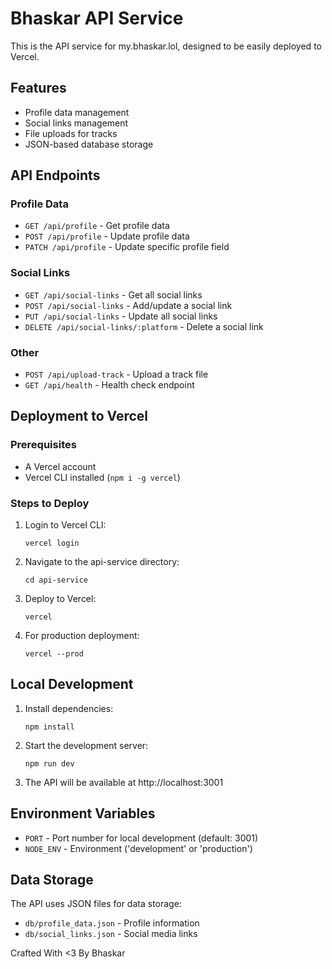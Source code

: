 # Bhaskar API Service

This is the API service for my.bhaskar.lol, designed to be easily deployed to Vercel.

## Features

- Profile data management
- Social links management
- File uploads for tracks
- JSON-based database storage

## API Endpoints

### Profile Data
- `GET /api/profile` - Get profile data
- `POST /api/profile` - Update profile data
- `PATCH /api/profile` - Update specific profile field

### Social Links
- `GET /api/social-links` - Get all social links
- `POST /api/social-links` - Add/update a social link
- `PUT /api/social-links` - Update all social links
- `DELETE /api/social-links/:platform` - Delete a social link

### Other
- `POST /api/upload-track` - Upload a track file
- `GET /api/health` - Health check endpoint

## Deployment to Vercel

### Prerequisites
- A Vercel account
- Vercel CLI installed (`npm i -g vercel`)

### Steps to Deploy

1. Login to Vercel CLI:
   ```
   vercel login
   ```

2. Navigate to the api-service directory:
   ```
   cd api-service
   ```

3. Deploy to Vercel:
   ```
   vercel
   ```

4. For production deployment:
   ```
   vercel --prod
   ```

## Local Development

1. Install dependencies:
   ```
   npm install
   ```

2. Start the development server:
   ```
   npm run dev
   ```

3. The API will be available at http://localhost:3001

## Environment Variables

- `PORT` - Port number for local development (default: 3001)
- `NODE_ENV` - Environment ('development' or 'production')

## Data Storage

The API uses JSON files for data storage:
- `db/profile_data.json` - Profile information
- `db/social_links.json` - Social media links

Crafted With <3 By Bhaskar 
